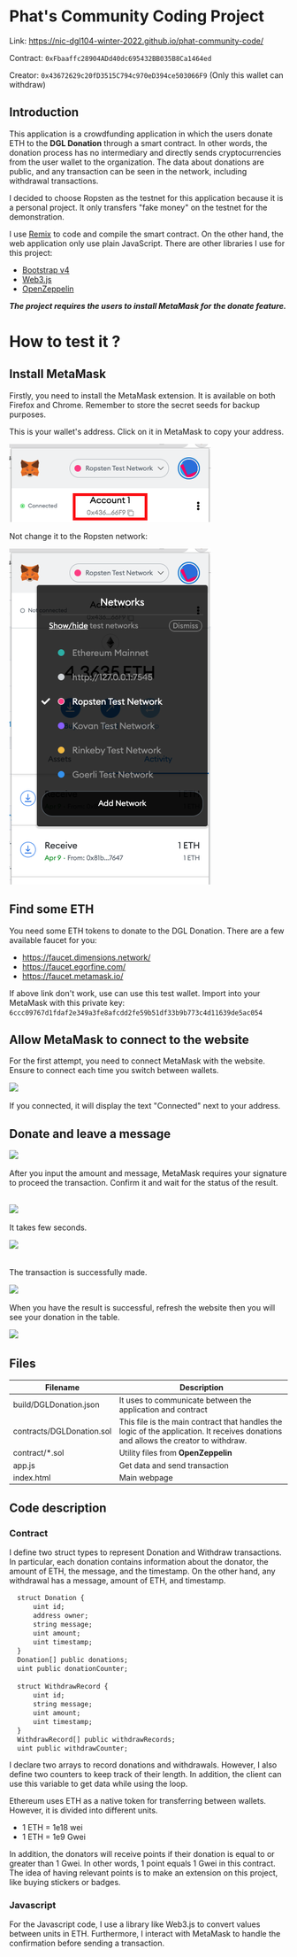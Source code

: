 # Phat's Community Coding Project
Link: https://nic-dgl104-winter-2022.github.io/phat-community-code/

Contract: ```0xFbaaffc28904ADd40dc695432BB035B8Ca1464ed``` 

Creator: ```0x43672629c20fD3515C794c970eD394ce503066F9``` (Only this wallet can withdraw)

## Introduction
This application is a crowdfunding application in which the users donate ETH to the **DGL Donation** through a smart contract. In other words, the donation process has no intermediary and directly sends cryptocurrencies from the user wallet to the organization. The data about donations are public, and any transaction can be seen in the network, including withdrawal transactions.

I decided to choose Ropsten as the testnet for this application because it is a personal project. It only transfers "fake money" on the testnet for the demonstration.

I use [Remix](https://remix.ethereum.org/) to code and compile the smart contract. On the other hand, the web application only use plain JavaScript. There are other libraries I use for this project:

- [Bootstrap v4](https://getbootstrap.com/docs/4.6/getting-started/introduction/)
- [Web3.js](https://web3js.readthedocs.io/en/v1.7.1/index.html)
- [OpenZeppelin](https://docs.openzeppelin.com/)

***The project requires the users to install MetaMask for the donate feature.***

# How to test it ?
## Install MetaMask
Firstly, you need to install the MetaMask extension. It is available on both Firefox and Chrome. Remember to store the secret seeds for backup purposes. 

This is your wallet's address. Click on it in MetaMask to copy your address.

<img src="./images/address.png">
<br>

Not change it to the Ropsten network:

<img src="./images/connect-ropsten.png">
<br>

## Find some ETH
You need some ETH tokens to donate to the DGL Donation. There are a few available faucet for you:

- https://faucet.dimensions.network/ 
- https://faucet.egorfine.com/ 
- https://faucet.metamask.io/ 

If  above link don't work, use can use this test wallet. Import into your MetaMask with this private key:
```6ccc09767d1fdaf2e349a3fe8afcdd2fe59b51df33b9b773c4d11639de5ac054```

## Allow MetaMask to connect to the website
For the first attempt, you need to connect MetaMask with the website. Ensure to connect each time you switch between wallets.

<img src="./images/connect-meta-mask.png">
<br>


If you connected, it will display the text "Connected" next to your address.

## Donate and leave a message
<img src="./images/input.png">
<br>

After you input the amount and message, MetaMask requires your signature to proceed the transaction. Confirm it and wait for the status of the result.

<br>
<img src="./images/confirm.png">
<br>

It takes few seconds.

<img src="./images/pending.png">
<br>
<br>

The transaction is successfully made.

<img src="./images/done.png">
<br>

When you have the result is successful, refresh the website then you will see your donation in the table.

<img src="./images/result-table.png">
<br>


## Files
Filename | Description
--- | ---
build/DGLDonation.json | It uses to communicate between the application and contract
contracts/DGLDonation.sol | This file is the main contract that handles the logic of the application. It receives donations and allows the creator to withdraw.
contract/*.sol | Utility files from **OpenZeppelin**
app.js | Get data and send transaction
index.html | Main webpage

## Code description
### Contract
I define two struct types to represent Donation and Withdraw transactions. In particular, each donation contains information about the donator, the amount of ETH, the message, and the timestamp. On the other hand, any withdrawal has a message, amount of ETH, and timestamp.
```solidity
  struct Donation {
      uint id;
      address owner;
      string message;
      uint amount;
      uint timestamp;
  }
  Donation[] public donations;
  uint public donationCounter;

  struct WithdrawRecord {
      uint id;
      string message;
      uint amount;
      uint timestamp;
  }
  WithdrawRecord[] public withdrawRecords;
  uint public withdrawCounter;
```

I declare two arrays to record donations and withdrawals. However, I also define two counters to keep track of their length. In addition, the client can use this variable to get data while using the loop.

Ethereum uses ETH as a native token for transferring between wallets. However, it is divided into different units. 

- 1 ETH = 1e18 wei
- 1 ETH = 1e9 Gwei

In addition, the donators will receive points if their donation is equal to or greater than 1 Gwei. In other words, 1 point equals 1 Gwei in this contract. The idea of having relevant points is to make an extension on this project, like buying stickers or badges.

### Javascript
For the Javascript code, I use a library like Web3.js to convert values between units in ETH. Furthermore, I interact with MetaMask to handle the confirmation before sending a transaction.
